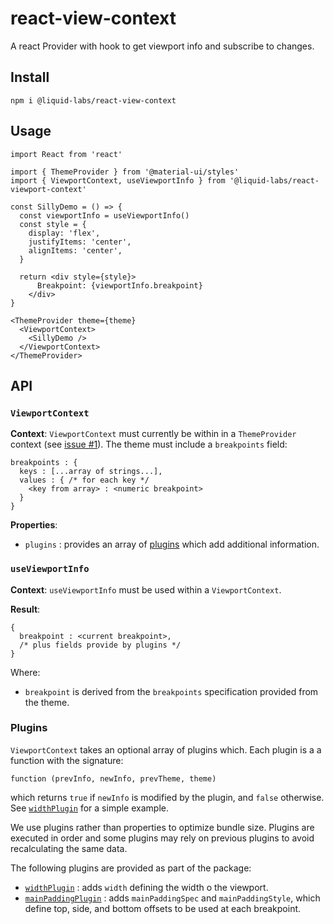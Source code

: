 # react-view-context

A react Provider with hook to get viewport info and subscribe to changes.

## Install

    npm i @liquid-labs/react-view-context

## Usage

    import React from 'react'

    import { ThemeProvider } from '@material-ui/styles'
    import { ViewportContext, useViewportInfo } from '@liquid-labs/react-viewport-context'

    const SillyDemo = () => {
      const viewportInfo = useViewportInfo()
      const style = {
        display: 'flex',
        justifyItems: 'center',
        alignItems: 'center',
      }

      return <div style={style}>
          Breakpoint: {viewportInfo.breakpoint}
        </div>
    }

    <ThemeProvider theme={theme}
      <ViewportContext>
        <SillyDemo />
      </ViewportContext>
    </ThemeProvider>

## API

### `ViewportContext`

**Context**:
`ViewportContext` must currently be within in a `ThemeProvider` context (see
[issue #1](https://github.com/Liquid-Labs/react-viewport-context/issues/1)). The
theme must include a `breakpoints` field:

```
breakpoints : {
  keys : [...array of strings...],
  values : { /* for each key */
    <key from array> : <numeric breakpoint>
  }
}
```
**Properties**:
* `plugins` : provides an array of [plugins](#plugins) which add additional
information.

### `useViewportInfo`

**Context**:
`useViewportInfo` must be used within a `ViewportContext`.

**Result**:

```
{
  breakpoint : <current breakpoint>,
  /* plus fields provide by plugins */
}
```
Where:
* `breakpoint` is derived from the `breakpoints` specification provided from
the theme.

### Plugins

`ViewportContext` takes an optional array of plugins which. Each plugin is a
a function with the signature:

    function (prevInfo, newInfo, prevTheme, theme)

which returns `true` if `newInfo` is modified by the plugin, and `false`
otherwise. See [`widthPlugin`](https://github.com/Liquid-Labs/react-viewport-context/blob/master/js/components/contexts/widthPlugin.js)
for a simple example.

We use plugins rather than properties to optimize bundle size. Plugins are
executed in order and some plugins may rely on previous plugins to avoid
recalculating the same data.

The following plugins are provided as part of the package:

* [`widthPlugin`](https://github.com/Liquid-Labs/react-viewport-context/blob/master/js/components/contexts/widthPlugin.js) :
  adds `width` defining the width o the viewport.
* [`mainPaddingPlugin`]((https://github.com/Liquid-Labs/react-viewport-context/blob/master/js/components/contexts/mainPaddingPlugin.js)) :
  adds `mainPaddingSpec` and `mainPaddingStyle`, which define top, side, and
  bottom offsets to be used at each breakpoint.
